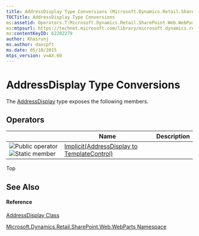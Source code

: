 ```yaml
---
title: AddressDisplay Type Conversions (Microsoft.Dynamics.Retail.SharePoint.Web.WebParts)
TOCTitle: AddressDisplay Type Conversions
ms:assetid: Operators.T:Microsoft.Dynamics.Retail.SharePoint.Web.WebParts.AddressDisplay
ms:mtpsurl: https://technet.microsoft.com/library/microsoft.dynamics.retail.sharepoint.web.webparts.addressdisplay_operators(v=AX.60)
ms:contentKeyID: 62202279
author: Khairunj
ms.author: daxcpft
ms.date: 05/18/2015
mtps_version: v=AX.60
---
```


# AddressDisplay Type Conversions

The [AddressDisplay](addressdisplay-class-microsoft-dynamics-retail-sharepoint-web-webparts.md) type exposes the following members.

## Operators

<table>
<thead>
<tr class="header">
<th> </th>
<th>Name</th>
<th>Description</th>
</tr>
</thead>
<tbody>
<tr class="odd">
<td><img src="images/Dn737568.puboperator(en-us,AX.60).gif" title="Public operator" alt="Public operator" /> <img src="images/Dn987454.static(en-us,AX.60).gif" title="Static member" alt="Static member" /></td>
<td><a href="addressdisplay-implicit-conversion-addressdisplay-to-templatecontrol-microsoft-dynamics-retail-sharepoint-web-webparts.md">Implicit(AddressDisplay to TemplateControl)</a></td>
<td></td>
</tr>
</tbody>
</table>


Top

## See Also

#### Reference

[AddressDisplay Class](addressdisplay-class-microsoft-dynamics-retail-sharepoint-web-webparts.md)

[Microsoft.Dynamics.Retail.SharePoint.Web.WebParts Namespace](microsoft-dynamics-retail-sharepoint-web-webparts-namespace.md)

